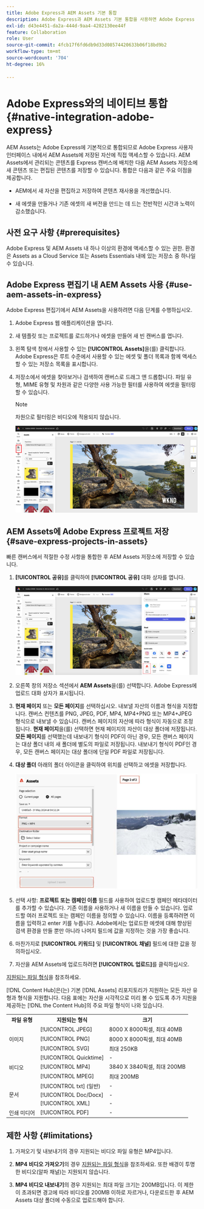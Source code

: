 ```yaml
---
title: Adobe Express과 AEM Assets 기본 통합
description: Adobe Express과 AEM Assets 기본 통합을 사용하면 Adobe Express 사용자 인터페이스 내에서 AEM Assets에 저장된 자산에 직접 액세스할 수 있습니다.
exl-id: d43e4451-da2a-444d-9aa4-4282130ee44f
feature: Collaboration
role: User
source-git-commit: 4fcb17f6fd6db9d33d08574420633b06f18bd9b2
workflow-type: tm+mt
source-wordcount: '704'
ht-degree: 16%

---
```


# Adobe Express와의 네이티브 통합 {#native-integration-adobe-express}

AEM Assets는 Adobe Express에 기본적으로 통합되므로 Adobe Express 사용자 인터페이스 내에서 AEM Assets에 저장된 자산에 직접 액세스할 수 있습니다. AEM Assets에서 관리되는 콘텐츠를 Express 캔버스에 배치한 다음 AEM Assets 저장소에 새 콘텐츠 또는 편집된 콘텐츠를 저장할 수 있습니다. 통합은 다음과 같은 주요 이점을 제공합니다.

* AEM에서 새 자산을 편집하고 저장하여 콘텐츠 재사용을 개선했습니다.

* 새 에셋을 만들거나 기존 에셋의 새 버전을 만드는 데 드는 전반적인 시간과 노력이 감소했습니다.

## 사전 요구 사항 {#prerequisites}

Adobe Express 및 AEM Assets 내 하나 이상의 환경에 액세스할 수 있는 권한. 환경은 Assets as a Cloud Service 또는 Assets Essentials 내에 있는 저장소 중 하나일 수 있습니다.

## Adobe Express 편집기 내 AEM Assets 사용 {#use-aem-assets-in-express}

Adobe Express 편집기에서 AEM Assets을 사용하려면 다음 단계를 수행하십시오.

1. Adobe Express 웹 애플리케이션을 엽니다.

2. 새 템플릿 또는 프로젝트를 로드하거나 에셋을 만들어 새 빈 캔버스를 엽니다.

3. 왼쪽 탐색 창에서 사용할 수 있는 **[!UICONTROL Assets]**&#x200B;을(를) 클릭합니다. Adobe Express은 루트 수준에서 사용할 수 있는 에셋 및 폴더 목록과 함께 액세스할 수 있는 저장소 목록을 표시합니다.

4. 저장소에서 에셋을 찾아보거나 검색하여 캔버스로 드래그 앤 드롭합니다. 파일 유형, MIME 유형 및 차원과 같은 다양한 사용 가능한 필터를 사용하여 에셋을 필터링할 수 있습니다.

   >[!NOTE]
   >
   >차원으로 필터링은 비디오에 적용되지 않습니다.

   ![Assets 추가 기능에서 자산 포함](assets/adobe-express-native-integration.png)


## AEM Assets에 Adobe Express 프로젝트 저장 {#save-express-projects-in-assets}

빠른 캔버스에서 적절한 수정 사항을 통합한 후 AEM Assets 저장소에 저장할 수 있습니다.

1. **[!UICONTROL 공유]**&#x200B;를 클릭하여 **[!UICONTROL 공유]** 대화 상자를 엽니다.

   ![AEM에 자산 저장](assets/adobe-express-share.png)

2. 오른쪽 창의 저장소 섹션에서 **AEM Assets**&#x200B;을(를) 선택합니다. Adobe Express에 업로드 대화 상자가 표시됩니다.
3. **현재 페이지** 또는 **모든 페이지**를 선택하십시오. 내보낼 자산의 이름과 형식을 지정합니다. 캔버스 컨텐츠를 PNG, JPEG, PDF, MP4, MP4+PNG 또는 MP4+JPEG 형식으로 내보낼 수 있습니다. 캔버스 페이지의 자산에 따라 형식이 자동으로 조정됩니다.
**현재 페이지**&#x200B;을(를) 선택하면 현재 페이지의 자산이 대상 폴더에 저장됩니다. **모든 페이지**&#x200B;를 선택했는데 내보내기 형식이 PDF이 아닌 경우, 모든 캔버스 페이지는 대상 폴더 내의 새 폴더에 별도의 파일로 저장됩니다. 내보내기 형식이 PDF인 경우, 모든 캔버스 페이지는 대상 폴더에 단일 PDF 파일로 저장됩니다.

4. **대상 폴더** 아래의 폴더 아이콘을 클릭하여 위치를 선택하고 에셋을 저장합니다.

   ![AEM에 자산 저장](/help/assets/assets/page-selection-and-destination-folder.svg)

5. 선택 사항: **프로젝트 또는 캠페인 이름** 필드를 사용하여 업로드할 캠페인 메타데이터를 추가할 수 있습니다. 기존 이름을 사용하거나 새 이름을 만들 수 있습니다. 업로드할 여러 프로젝트 또는 캠페인 이름을 정의할 수 있습니다. 이름을 등록하려면 이름을 입력하고 enter 키를 누릅니다.
Adobe에서는 업로드한 에셋에 대해 향상된 검색 환경을 만들 뿐만 아니라 나머지 필드에 값을 지정하는 것을 가장 좋습니다.

6. 마찬가지로 **[!UICONTROL 키워드]** 및 **[!UICONTROL 채널]** 필드에 대한 값을 정의하십시오.

7. 자산을 AEM Assets에 업로드하려면 **[!UICONTROL 업로드]**&#x200B;를 클릭하십시오.

[지원되는 파일 형식](asset-properties-content-hub.md#supported-formats)을 참조하세요.

[!DNL Content Hub]은(는) 기본 [!DNL Assets] 리포지토리가 지원하는 모든 자산 유형과 형식을 지원합니다. 다음 표에는 자산을 시각적으로 미리 볼 수 있도록 추가 지원을 제공하는 [!DNL the Content Hub]의 주요 파일 형식이 나와 있습니다.

<table> 
    <tbody>
     <tr>
      <th><strong>파일 유형</strong></th>
      <th><strong>지원되는 형식</strong></th>
      <th><strong>크기</strong></th>
     </tr>
     <tr>
        <td rowspan="4"> 이미지 </td>
    </tr>
    </tr>
    <tr>
        <td>[!UICONTROL JPEG]</td>
        <td> 8000 X 8000픽셀, 최대 40MB</td>
    </tr>
    <tr>
        <td>[!UICONTROL PNG]</td>
        <td> 8000 X 8000픽셀, 최대 40MB</td>
    </tr>
    <tr>
        <td>[!UICONTROL SVG]</td>
        <td> 최대 250KB</td>
    </tr>
    <tr>
        <td rowspan="4"> 비디오 </td>
    </tr>
    </tr>
    <tr>
        <td>[!UICONTROL Quicktime]</td>
        <td> - </td>
    </tr>
    <tr>
        <td>[!UICONTROL MP4]</td>
        <td> 3840 X 3840픽셀, 최대 200MB</td>
    </tr>
    <tr>
        <td>[!UICONTROL MPEG]</td>
        <td> 최대 200MB </td>
    </tr>
    <tr>
        <td rowspan="4"> 문서 </td>
    </tr>
    </tr>
    <tr>
        <td>[!UICONTROL txt] (일반)</td>
        <td> - </td>
    </tr>
    <tr>
        <td>[!UICONTROL Doc/Docx]</td>
        <td> - </td>
    </tr>
    <tr>
        <td>[!UICONTROL XML]</td>
        <td> - </td>
    </tr>
    <tr>
        <td rowspan="2"> 인쇄 미디어 </td>
    </tr>
    </tr>
    <tr>
        <td>[!UICONTROL PDF]</td>
        <td> - </td>
    </tr>
    </tbody>
</table>

## 제한 사항 {#limitations}

1. 가져오기 및 내보내기의 경우 지원되는 비디오 파일 유형은 MP4입니다.

2. **MP4 비디오 가져오기**&#x200B;의 경우 [지원되는 파일 형식](asset-properties-content-hub.md#supported-formats)을 참조하세요. 또한 배경이 투명한 비디오(알파 채널)는 지원되지 않습니다.
   <!--
   1. The maximum file size supported is 200 MB. If this limit exceeds, an alert message displays.
   2. The maximum supported resolution is 3840 X 3840 pixels.
   3. Videos with transparent backgrounds (alpha channel) are not supported.
   -->

3. **MP4 비디오 내보내기**&#x200B;의 경우 지원되는 최대 파일 크기는 200MB입니다. 이 제한이 초과되면 경고에 따라 비디오를 200MB 이하로 자르거나, 다운로드한 후 AEM Assets 대상 폴더에 수동으로 업로드해야 합니다.



